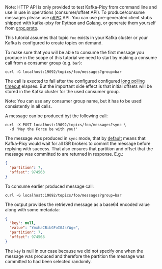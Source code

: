 Note: HTTP API is only provided to test Kafka-Pixy from command line and use
      in use in operations (consumer/offset API). To produce/consume messages
      please use [gRPC](http://www.grpc.io/docs/) API. You can use pre-generated
      client stubs shipped with kafka-pixy for [Python](gen/python) and
      [Golang](gen/golang), or generate them yourself from [grpc.proto](grpc.proto).

This tutorial assumes that topic `foo` exists in your Kafka cluster or your
Kafka is configured to create topics on demand.

To make sure that you will be able to consume the first message you produce in
the scope of this tutorial we need to start by making a consume call from a
consumer group (e.g. `bar`): 

```
curl -G localhost:19092/topics/foo/messages?group=bar
```

The call is exected to fail after the configured configured
[long polling timeout](https://github.com/mailgun/kafka-pixy/blob/master/default.yaml#L103)
elapses. But the important side effect is that initial offsets will be stored
in the Kafka cluster for the used consumer group.

Note: You can use any consumer group name, but it has to be used consistently
      in all calls.

A message can be produced byt the following call:

```
curl -X POST localhost:19092/topics/foo/messages?sync \
  -d 'May the Force be with you!'
```

The message was produced in `sync` mode, that by [default](https://github.com/mailgun/kafka-pixy/blob/master/default.yaml#L70-L78)
means that Kafka-Pixy would wait for all ISR brokers to commit the message
before replying with success. That also ensures that partition and offset
that the message was committed to are returned in response. E.g.:

```json
{
  "partition": 7,
  "offset": 974563
}
```

To consume earlier produced message call:

```
curl -G localhost:19092/topics/foo/messages?group=bar
```

The output provides the retrieved message as a base64 encoded value along with
some metadata:

```json
{
  "key": null,
  "value": "YmxhaCBibGFoIGJsYWg=",
  "partition": 7,
  "offset": 974563
}
```

The `key` is null in our case because we did not specify one when the message
was produced and therefore the partition the message was committed to had been
selected randomly.
